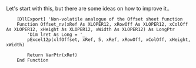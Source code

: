Let's start with this, but there are some ideas on how to improve it..
```vba
    [DllExport] 'Non-volatile analogue of the Offset sheet function
    Function Offset_nv(xRef As XLOPER12, xRowOff As XLOPER12, xColOff As XLOPER12, xHeight As XLOPER12, xWidth As XLOPER12) As LongPtr
        'Dim lret As Long = '_
        pExcel12p(xlfOffset, xRef, 5, xRef, xRowOff, xColOff, xHeight, xWidth)
    
        Return VarPtr(xRef)
    End Function
```
